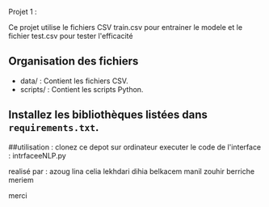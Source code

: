 Projet 1 : 

Ce projet utilise le fichiers CSV train.csv pour entrainer le modele
et le fichier test.csv pour tester l'efficacité

## Organisation des fichiers
- data/ : Contient les fichiers CSV.
- scripts/ : Contient les scripts Python.


## Installez les bibliothèques listées dans `requirements.txt`.

##utilisation : 
clonez ce depot sur ordinateur 
executer le code de l'interface : intrfaceeNLP.py

realisé par : 
azoug lina celia
lekhdari dihia
belkacem manil zouhir
berriche meriem 

merci 
